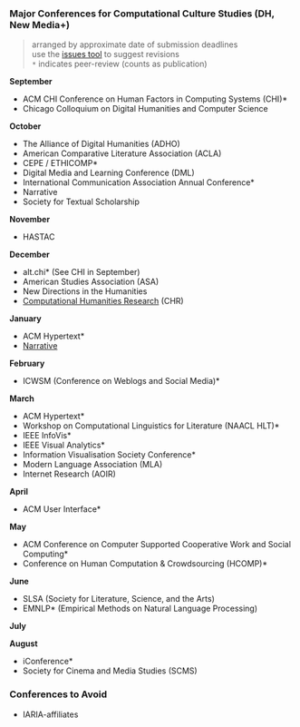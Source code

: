 ### Major Conferences for Computational Culture Studies (DH, New Media+) 
> arranged by approximate date of submission deadlines   
> use the [issues tool](https://github.com/denten/dhnotes/issues) to suggest revisions  
> `*` indicates peer-review (counts as publication)


**September**  
- ACM CHI Conference on Human Factors in Computing Systems (CHI)*  
- Chicago Colloquium on Digital Humanities and Computer Science  

**October**  
- The Alliance of Digital Humanities (ADHO)  
- American Comparative Literature Association (ACLA)  
- CEPE / ETHICOMP*
- Digital Media and Learning Conference (DML)  
- International Communication Association Annual Conference*  
- Narrative  
- Society for Textual Scholarship  

**November**  
- HASTAC  

**December**
- alt.chi* (See CHI in September)  
- American Studies Association (ASA)  
- New Directions in the Humanities
- [Computational Humanities Research](computational-humanities-research.org) (CHR)

**January**  
- ACM Hypertext*
- [Narrative](http://narrative.georgetown.edu/conferences/)

**February**  
- ICWSM (Conference on Weblogs and Social Media)*  

**March**  
- ACM Hypertext*  
- Workshop on Computational Linguistics for Literature (NAACL HLT)*  
- IEEE InfoVis*  
- IEEE Visual Analytics*
- Information Visualisation Society Conference*
- Modern Language Association (MLA)  
- Internet Research (AOIR)

**April**  
- ACM User Interface*  

**May**  
- ACM Conference on Computer Supported Cooperative Work and Social Computing*  
- Conference on Human Computation & Crowdsourcing (HCOMP)*  


**June**  
- SLSA (Society for Literature, Science, and the Arts)  
- EMNLP* (Empirical Methods on Natural Language Processing)  

**July**  

**August**  
- iConference*  
- Society for Cinema and Media Studies (SCMS)  

### Conferences to Avoid 
 - IARIA-affiliates
